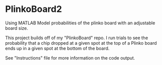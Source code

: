 # PlinkoBoard2

Using MATLAB
Model probabilities of the plinko board with an adjustable board size.

This project builds off of my "PlinkoBoard" repo. 
I run trials to see the probability that a chip dropped at a given spot 
at the top of a Plinko board ends up in a given spot at the bottom of the board.

See "Instructions" file for more information on the code output.

